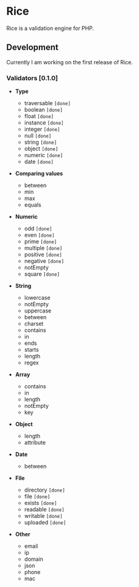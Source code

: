 # Rice

Rice is a validation engine for PHP.

## Development

Currently I am working on the first release of Rice.

### Validators [0.1.0]

+ **Type**
  + traversable `[done]`
  + boolean `[done]`
  + float `[done]`
  + instance `[done]`
  + integer `[done]`
  + null `[done]`
  + string `[done]`
  + object `[done]`
  + numeric `[done]`
  + date `[done]`

+ **Comparing values**
  + between
  + min
  + max
  + equals

+ **Numeric**
  + odd `[done]`
  + even `[done]`
  + prime `[done]`
  + multiple `[done]`
  + positive `[done]`
  + negative `[done]`
  + notEmpty
  + square `[done]`

+ **String**
  + lowercase
  + notEmpty
  + uppercase
  + between
  + charset
  + contains
  + in
  + ends
  + starts
  + length
  + regex

+ **Array**
  + contains
  + in
  + length
  + notEmpty
  + key

+ **Object**
  + length
  + attribute

+ **Date**
  + between

+ **File**
  + directory `[done]`
  + file `[done]`
  + exists `[done]`
  + readable `[done]`
  + writable `[done]`
  + uploaded `[done]`

+ **Other**
  + email
  + ip
  + domain
  + json
  + phone
  + mac
